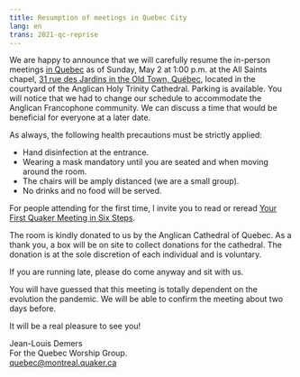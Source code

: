 ```yaml
---
title: Resumption of meetings in Quebec City
lang: en
trans: 2021-qc-reprise
---
```

We are happy to announce that we will carefully resume the in-person meetings [in Quebec](/qc) as of Sunday, May 2 at 1:00 p.m. at the All Saints chapel, [31 rue des Jardins in the Old Town, Québec](/qc), located in the courtyard of the Anglican Holy Trinity Cathedral. Parking is available. You will notice that we had to change our schedule to accommodate the Anglican Francophone community. We can discuss a time that would be beneficial for everyone at a later date.

As always, the following health precautions must be strictly applied:

* Hand disinfection at the entrance.
* Wearing a mask mandatory until you are seated and when moving around the room.
* The chairs will be amply distanced (we are a small group).
* No drinks and no food will be served.

For people attending for the first time, I invite you to read or reread [Your First Quaker Meeting in Six Steps](/about).

The room is kindly donated to us by the Anglican Cathedral of Quebec. As a thank you, a box will be on site to collect donations for the cathedral. The donation is at the sole discretion of each individual and is voluntary.

If you are running late, please do come anyway and sit with us.

You will have guessed that this meeting is totally dependent on the evolution the pandemic. We will be able to confirm the meeting about two days before.

It will be a real pleasure to see you!

Jean-Louis Demers  
For the Quebec Worship Group.  
[quebec@montreal.quaker.ca](quebec@montreal.quaker.ca)
